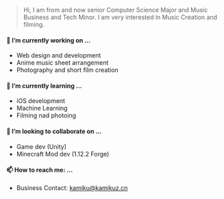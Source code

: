 > Hi, I am from and now senior Computer Science Major and Music Business and Tech Minor. I am very interested in Music Creation and filming.

#### 🔭 I’m currently working on ...
  - Web design and development
  - Anime music sheet arrangement
  - Photography and short film creation 

#### 🌱 I’m currently learning ...
  - iOS development
  - Machine Learning
  - Filming nad photoing

#### 👯 I’m looking to collaborate on ...
  - Game dev (Unity)
  - Minecraft Mod dev (1.12.2 Forge)

#### 📫 How to reach me: ...
  - Business Contact: kamiku@kamikuz.cn
